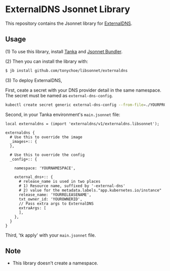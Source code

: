 # ExternalDNS Jsonnet Library

This repository contains the Jsonnet library for [ExternalDNS](https://github.com/kubernetes-sigs/external-dns).

## Usage

(1) To use this library, install [Tanka](https://tanka.dev/) and [Jsonnet Bundler](https://tanka.dev/install#jsonnet-bundler).

(2) Then you can install the library with:

```bash
$ jb install github.com/tonychoe/libsonnet/externaldns
```

(3) To deploy ExternalDNS, 

First, ceate a secret with your DNS provider detail in the same namespace. The secret must be named as `external-dns-config`.
``` bash
kubectl create secret generic external-dns-config --from-file=./YOURPROVIDER.yaml --namespace=YOURNAMESPACE
```

Second, in your Tanka environment's `main.jsonnet` file:

```jsonnet
local externaldns = (import 'externaldns/v1/externaldns.libsonnet');

externaldns {
  # Use this to override the image
  _images+:: {
  },

  # Use this to override the config
  _config+:: {

    namespace: 'YOURNAMESPACE',

    external_dns+:: {
      # release_name is used in two places
      # 1) Resource name, suffixed by '-external-dns'
      # 2) value for the metadata.labels."app.kubernetes.io/instance"
      release_name: 'YOURRELEASENAME',
      txt_owner_id: 'YOUROWNERID',
      // Pass extra args to ExternalDNS
      extraArgs: [
      ],
    },
  }
}
```

Third, 'tk apply' with your `main.jsonnet` file.

## Note

* This library doesn't create a namespace.
